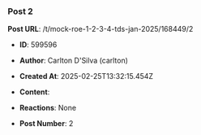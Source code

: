 ### Post 2
**Post URL**: /t/mock-roe-1-2-3-4-tds-jan-2025/168449/2
- **ID**: 599596
- **Author**: Carlton D'Silva (carlton)
- **Created At**: 2025-02-25T13:32:15.454Z
- **Content**:  
  
- **Reactions**: None
- **Post Number**: 2

